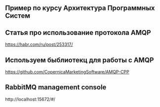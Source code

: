 ## Пример по курсу Архитектура Программных Систем

## Статья про использование протокола AMQP

https://habr.com/ru/post/253317/

## Используем быблиотекц для работы с AMQP

https://github.com/CopernicaMarketingSoftware/AMQP-CPP

## RabbitMQ management console

http://localhost:15672/#/

